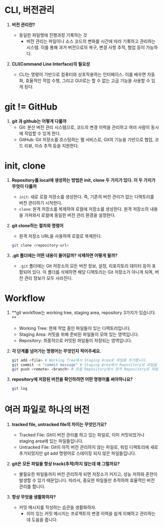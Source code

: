 # CLI, 버전관리

1. **버전 관리란?**
   - 동일한 파일명에 진행과정 기록하는 것
     - 버전 관리는 파일이나 소스 코드의 변화를 시간에 따라 기록하고 관리하는 시스템. 이를 통해 과거 버전으로의 복구, 변경 사항 추적, 협업 등이 가능하다.

2. **CLI(Command Line Interface)의 필요성**
   - CLI는 명령어 기반으로 컴퓨터와 상호작용하는 인터페이스. 이를 배우면 자동화, 효율적인 작업 수행, 그리고 GUI로는 할 수 없는 고급 기능을 사용할 수 있게 된다.

# git != GitHub

1. **git 과 github는 어떻게 다를까**
   - Git: 분산 버전 관리 시스템으로, 코드의 변경 이력을 관리하고 여러 사람이 동시에 작업할 수 있게 한다.
   - GitHub: Git 저장소를 호스팅하는 웹 서비스로, Git의 기능을 기반으로 협업, 코드 리뷰, 이슈 추적 등을 지원한다.

# init, clone

1. **Repository를 local에 생성하는 방법은 init, clone 두 가지가 있다. 이 두 가지가 무엇이 다를까**
   - `init`: 새로 로컬 저장소를 생성한다. 즉, 기존의 버전 관리가 없는 디렉토리를 버전 관리하기 시작한다.
   - `clone`: 원격 저장소를 복제하여 로컬에 저장소를 생성한다. 원격 저장소의 내용을 가져와서 로컬에 동일한 버전 관리 환경을 설정한다.

2. **git clone하는 절차와 명령어**
   - 원격 저장소 URL을 사용하여 로컬로 복제한다.
   ```bash
   git clone <repository-url>
   ```

3. **.git 폴더에는 어떤 내용이 들어갈까? 삭제하면 어떻게 될까?**
   - `.git` 폴더에는 Git 저장소의 모든 버전 정보, 설정, 리포지토리 데이터 등이 포함되어 있다. 이 폴더를 삭제하면 해당 디렉토리는 Git 저장소가 아니게 되며, 버전 관리 정보가 모두 사라진다.

# Workflow

1. **git workflow는 working tree, staging area, repository 3가지가 있습니다. **
   - Working Tree: 현재 작업 중인 파일들이 있는 디렉토리입니다.
   - Staging Area: 커밋을 위해 준비된 파일들이 모여 있는 영역입니다.
   - Repository: 최종적으로 커밋된 파일들이 저장되는 영역입니다.

2. **각 단계를 넘어가는 명령어는 무엇인지 적어주세요.**
   ```bash
   git add <file> # Working Tree에서 Staging Area로 파일을 추가합니다.
   git commit -m "commit message" # Staging Area에서 Repository로 파일을 커밋합니다.
   git push <remote> <branch> # 로컬 Repository에서 원격 Repository로 파일을 푸시합니다.
   ```

3. **repository에 저장된 버전을 확인하려면 어떤 명령어를 써야하나요?**
   ```bash
   git log
   ```

# 여러 파일로 하나의 버전

1. **tracked file, untracked file의 차이는 무엇인가요?**
   - Tracked File: Git이 버전 관리를 하고 있는 파일로, 이미 커밋되었거나 staging area에 있는 파일들입니다.
   - Untracked File: Git이 아직 버전 관리하지 않는 파일로, 워킹 디렉토리에 새로 추가되었지만 git add 명령어로 스테이징 되지 않은 파일들입니다.

2. **git은 모든 파일을 항상 track(추적)하지 않는데 왜 그럴까요?**
   - 불필요한 파일들까지 버전 관리하게 되면 저장소가 커지고, 성능 저하와 혼란이 발생할 수 있기 때문입니다. 따라서, 중요한 파일들만 추적하여 효율적인 버전 관리를 합니다.

3. **항상 무엇을 생활화하자?**
   - 커밋 메시지를 작성하는 습관을 생활화하자.
     - 의미 있는 커밋 메시지는 프로젝트의 변경 이력을 쉽게 이해하고 관리하는 데 도움을 줍니다.
